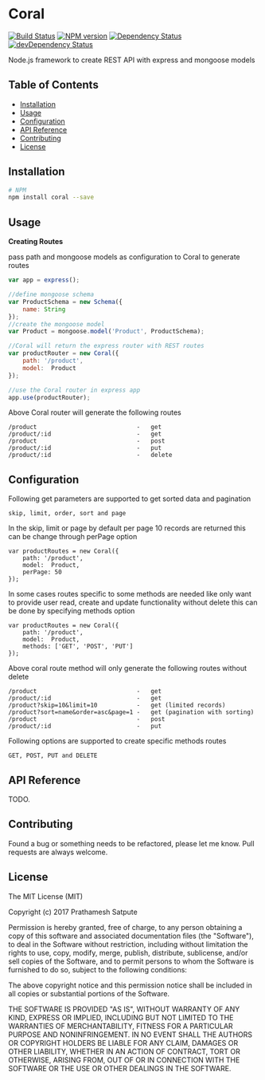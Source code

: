 Coral
=====

[![Build Status](https://secure.travis-ci.org/prathamesh7pute/coral.png?branch=master)](http://travis-ci.org/prathamesh7pute/coral)
[![NPM version](https://badge.fury.io/js/coral.png)](http://badge.fury.io/js/coral)
[![Dependency Status](https://david-dm.org/prathamesh7pute/coral.svg?theme=shields.io)](https://david-dm.org/prathamesh7pute/coral)
[![devDependency Status](https://david-dm.org/prathamesh7pute/coral/dev-status.svg?theme=shields.io)](https://david-dm.org/prathamesh7pute/coral#info=devDependencies)

Node.js framework to create REST API with express and mongoose models

## Table of Contents

- [Installation](#installation)
- [Usage](#usage)
- [Configuration](#configuration)
- [API Reference](#api-reference)
- [Contributing](#contributing)
- [License](#license)

## Installation

```bash
# NPM
npm install coral --save
```

## Usage

**Creating Routes**

pass path and mongoose models as configuration to Coral to generate routes

```js
var app = express();

//define mongoose schema
var ProductSchema = new Schema({
    name: String
});
//create the mongoose model
var Product = mongoose.model('Product', ProductSchema);

//Coral will return the express router with REST routes 
var productRouter = new Coral({
    path: '/product',
    model:	Product
});

//use the Coral router in express app
app.use(productRouter);
```

Above Coral router will generate the following routes

	/product							-	get
	/product/:id						-	get
	/product							-	post
	/product/:id						-	put
	/product/:id						-	delete

## Configuration


Following get parameters are supported to get sorted data and pagination

	skip, limit, order, sort and page

In the skip, limit or page by default per page 10 records are returned this can be change through perPage option 

	var productRoutes = new Coral({
		path: '/product',
		model:	Product,
		perPage: 50
	});

In some cases routes specific to some methods are needed like only want to provide user read, create and update functionality without delete this can be done by specifying methods option

	var productRoutes = new Coral({
		path: '/product',
		model:	Product,
		methods: ['GET', 'POST', 'PUT']
	});

Above coral route method will only generate the following routes without delete

	/product							-	get
	/product/:id						-	get
	/product?skip=10&limit=10	  		-	get (limited records)
	/product?sort=name&order=asc&page=1	-	get	(pagination with sorting)
	/product							-	post
	/product/:id						-	put

Following options are supported to create specific methods routes

	GET, POST, PUT and DELETE


## API Reference

TODO.

## Contributing

Found a bug or something needs to be refactored, please let me know. Pull requests are always welcome.

## License

The MIT License (MIT)

Copyright (c) 2017 Prathamesh Satpute

Permission is hereby granted, free of charge, to any person obtaining a copy
of this software and associated documentation files (the "Software"), to deal
in the Software without restriction, including without limitation the rights
to use, copy, modify, merge, publish, distribute, sublicense, and/or sell
copies of the Software, and to permit persons to whom the Software is
furnished to do so, subject to the following conditions:

The above copyright notice and this permission notice shall be included in all
copies or substantial portions of the Software.

THE SOFTWARE IS PROVIDED "AS IS", WITHOUT WARRANTY OF ANY KIND, EXPRESS OR
IMPLIED, INCLUDING BUT NOT LIMITED TO THE WARRANTIES OF MERCHANTABILITY,
FITNESS FOR A PARTICULAR PURPOSE AND NONINFRINGEMENT. IN NO EVENT SHALL THE
AUTHORS OR COPYRIGHT HOLDERS BE LIABLE FOR ANY CLAIM, DAMAGES OR OTHER
LIABILITY, WHETHER IN AN ACTION OF CONTRACT, TORT OR OTHERWISE, ARISING FROM,
OUT OF OR IN CONNECTION WITH THE SOFTWARE OR THE USE OR OTHER DEALINGS IN THE
SOFTWARE.
